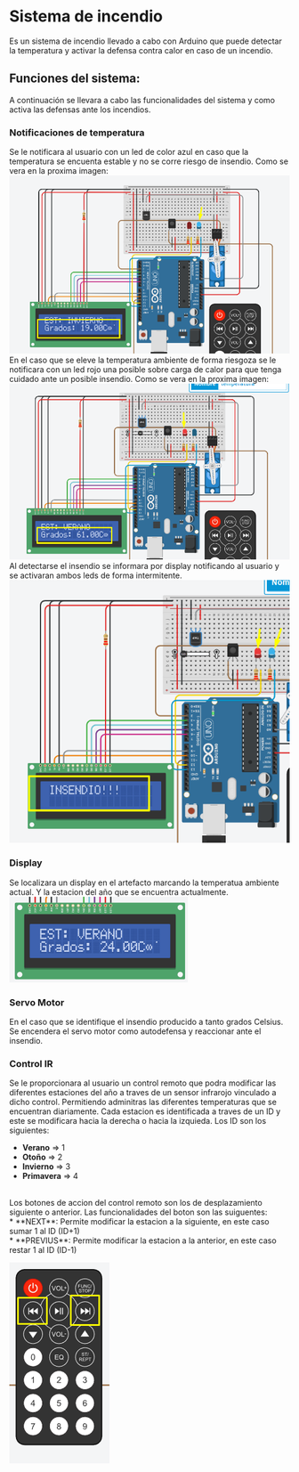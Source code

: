 # Sistema de incendio

Es un sistema de incendio llevado a cabo con Arduino que puede detectar la temperatura y activar la defensa contra calor en caso de un incendio. 

## Funciones del sistema:
A continuación se llevara a cabo las funcionalidades del sistema y como activa las defensas ante los incendios.

### Notificaciones de temperatura

Se le notificara al usuario con un led de color azul en caso que la temperatura se encuenta estable y no se corre riesgo de insendio. Como se vera en la proxima imagen:
<br>
![ESTABLE](alerta-estable.png)
<br>
En el caso que se eleve la temperatura ambiente de forma riesgoza se le notificara con un led rojo una posible sobre carga de calor para que tenga cuidado ante un posible insendio. Como se vera en la proxima imagen:
<br>
![SOBRECARGA](alerta-sobrecarga.png)
<br>
Al detectarse el insendio se informara por display notificando al usuario y se activaran ambos leds de forma intermitente. 
<br>
![INSENDIO](alerta-insendio.png)
<br>

### Display

Se localizara un display en el artefacto marcando la temperatua ambiente actual. Y la estacion del año que se encuentra actualmente. 
<br>
![DESPLAY](lcd.png)
<br>
### Servo Motor

En el caso que se identifique el insendio producido a tanto grados Celsius. Se encendera el servo motor como autodefensa y reaccionar ante el insendio. 

### Control IR

Se le proporcionara al usuario un control remoto que podra modificar las diferentes estaciones del año a traves de un sensor infrarojo vinculado a dicho control. Permitiendo adminitras las diferentes temperaturas que se encuentran diariamente. Cada estacion es identificada a traves de un ID y este se modificara hacia la derecha o hacia la izquieda. Los ID son los siguientes:
* **Verano**    => 1
* **Otoño**     => 2
* **Invierno**  => 3
* **Primavera** => 4
<br>
Los botones de accion del control remoto son los de desplazamiento siguiente o anterior. Las funcionalidades del boton son las suiguentes:
<br>
* **NEXT**: Permite modificar la estacion a la siguiente, en este caso sumar 1 al ID (ID+1)<br>
* **PREVIUS**: Permite modificar la estacion a la anterior, en este caso restar 1 al ID (ID-1)

![CONTROL](controlIR.png)